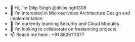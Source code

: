 - 👋 Hi, I’m Dilip Singh @dilipsingh1306
- 👀 I’m interested in Microservices Architecture Design and implementation 
- 🌱 I’m currently learning Security and Cloud Modules 
- 💞️ I’m looking to collaborate on freelancing projects
- 📫 Reach me here : +91 8826111377
